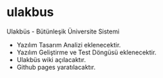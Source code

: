# ulakbus
Ulakbüs - Bütünleşik Üniversite Sistemi

- Yazılım Tasarım Analizi eklenecektir.
- Yazılım Geliştirme ve Test Döngüsü eklenecektir.
- Ulakbüs wiki açılacaktır.
- Github pages yaratılacaktır.

